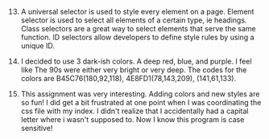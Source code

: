 13. A universal selector is used to style every element on a page. Element selector is used to select all elements of a certain type, ie headings. Class selectors are a great way to select elements that serve the same function. ID selectors allow developers to define style rules by using a unique ID.

14. I decided to use 3 dark-ish colors. A deep red, blue, and purple. I feel like The 90s were either very bright or very deep. The codes for the colors are B45C76(180,92,118), 4E8FD1(78,143,209), (141,61,133).

15. This assignment was very interesting. Adding colors and new styles are so fun! I did get a bit frustrated at one point when I was coordinating the css file with my index. I didn't realize that I accidentally had a capital letter where i wasn't supposed to. Now I know this program is case sensitive!
